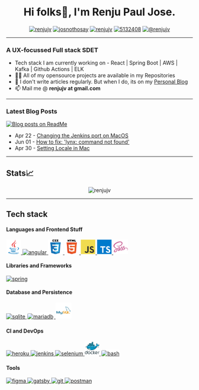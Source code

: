 <!--**renjujv/renjujv** is a ✨ _special_ ✨ repository because its `README.md` (this file) appears on your GitHub profile.-->
<h1 align="center">Hi folks👋, I'm Renju Paul Jose.</h1>

<p align="center">
  <a href="https://dev.to/renjujv" target="blank"><img align="center" src="https://raw.githubusercontent.com/rahuldkjain/github-profile-readme-generator/master/src/images/icons/Social/devto.svg" alt="renjujv" height="30" width="40" /></a>
  <a href="https://twitter.com/josnothosay" target="blank"><img align="center" src="https://raw.githubusercontent.com/rahuldkjain/github-profile-readme-generator/master/src/images/icons/Social/twitter.svg" alt="josnothosay" height="30" width="40" /></a>
  <a href="https://linkedin.com/in/renjujv" target="blank"><img align="center" src="https://raw.githubusercontent.com/rahuldkjain/github-profile-readme-generator/master/src/images/icons/Social/linked-in-alt.svg" alt="renjujv" height="30" width="40" /></a>
  <a href="https://stackoverflow.com/users/5132408" target="blank"><img align="center" src="https://raw.githubusercontent.com/rahuldkjain/github-profile-readme-generator/master/src/images/icons/Social/stack-overflow.svg" alt="5132408" height="30" width="40" /></a>
  <a href="https://medium.com/@renjujose" target="blank"><img align="center" src="https://raw.githubusercontent.com/rahuldkjain/github-profile-readme-generator/master/src/images/icons/Social/medium.svg" alt="@renjujv" height="30" width="40" /></a>
</p>

<hr>

### A UX-focussed Full stack SDET

- Tech stack I am currently working on - 
React | Spring Boot | AWS | Kafka | Github Actions | ELK
- 👨‍💻 All of my opensource projects are available in my Repositories
- 📝 I don't write articles regularly. But when I do, its on my [Personal Blog](https://blog.renjujose.in)
- 📫 Mail me @ **renjujv at gmail.com**

<hr>

### Latest Blog Posts
[![Blog posts on ReadMe](https://github.com/renjujv/renjujv/actions/workflows/readme-blog-posts-update.yml/badge.svg?branch=main)](https://github.com/renjujv/renjujv/actions/workflows/readme-blog-posts-update.yml)

<!-- feed start -->
- Apr 22 - [Changing the Jenkins port on MacOS](https://blog.renjujose.in/change-brew-jenkins-port-macos-m1/)
- Jun 01 - [How to fix: 'lynx: command not found'](https://blog.renjujose.in/how-to-fix-lynx-command-not-found/)
- Apr 30 - [Setting Locale in Mac](https://blog.renjujose.in/setting-a-locale-in-mac/)
<!-- feed end -->

<hr>

## Stats📈

<!-- ![Github Activity Graph](https://activity-graph.herokuapp.com/graph?username=renjujv&theme=react-dark&hide_border=true) -->
<p align="center"> 
<!--   <img width="40%" src="https://github-readme-stats.vercel.app/api/top-langs?username=renjujv&show_icons=true&theme=dracula&locale=en&layout=compact" alt="renjujv" style="pointer-events: none;  cursor: default;" /> 
  <img width="48%" src="https://github-readme-stats.vercel.app/api?username=renjujv&show_icons=true&theme=dracula&locale=en" alt="renjujv" style="pointer-events: none;  cursor: default;"/>  -->
  <img width="47%" src="https://github-readme-streak-stats.herokuapp.com/?user=renjujv&theme=highcontrast" alt="renjujv" /> 
</p>
<hr>

## Tech stack
#### Languages and Frontend Stuff
  <a href="https://www.java.com" target="_blank" rel="noreferrer"> <img src="https://raw.githubusercontent.com/devicons/devicon/master/icons/java/java-original.svg" alt="java" width="40" height="40"/> </a>
  <a href="https://angular.io" target="_blank" rel="noreferrer"> <img src="https://angular.io/assets/images/logos/angular/angular.svg" alt="angular" width="40" height="40"/> </a>
  <a href="https://www.w3schools.com/css/" target="_blank" rel="noreferrer"> <img src="https://raw.githubusercontent.com/devicons/devicon/master/icons/css3/css3-original-wordmark.svg" alt="css3" width="40" height="40"/> </a>
  <a href="https://www.w3.org/html/" target="_blank" rel="noreferrer"> <img src="https://raw.githubusercontent.com/devicons/devicon/master/icons/html5/html5-original-wordmark.svg" alt="html5" width="40" height="40"/> </a>
  <a href="https://developer.mozilla.org/en-US/docs/Web/JavaScript" target="_blank" rel="noreferrer"> <img src="https://raw.githubusercontent.com/devicons/devicon/master/icons/javascript/javascript-original.svg" alt="javascript" width="40" height="40"/> </a>
  <a href="https://www.typescriptlang.org/" target="_blank" rel="noreferrer"> <img src="https://raw.githubusercontent.com/devicons/devicon/master/icons/typescript/typescript-original.svg" alt="typescript" width="40" height="40"/> </a>
  <a href="https://sass-lang.com" target="_blank" rel="noreferrer"> <img src="https://raw.githubusercontent.com/devicons/devicon/master/icons/sass/sass-original.svg" alt="sass" width="40" height="40"/> </a>

#### Libraries and Frameworks
  <a href="https://spring.io/" target="_blank" rel="noreferrer"> <img src="https://www.vectorlogo.zone/logos/springio/springio-icon.svg" alt="spring" width="40" height="40"/> </a>

#### Database and Persistence
  <a href="https://www.sqlite.org/" target="_blank" rel="noreferrer"> <img src="https://www.vectorlogo.zone/logos/sqlite/sqlite-icon.svg" alt="sqlite" width="40" height="40"/> </a>
  <a href="https://mariadb.org/" target="_blank" rel="noreferrer"> <img src="https://www.vectorlogo.zone/logos/mariadb/mariadb-icon.svg" style="background-color:white;border-radius:5px;padding:2px;" alt="mariadb" width="40" height="40"/> </a>
  <a href="https://www.mysql.com/" target="_blank" rel="noreferrer"> <img src="https://raw.githubusercontent.com/devicons/devicon/master/icons/mysql/mysql-original-wordmark.svg" alt="mysql" width="40" height="40" style="background-color:white;border-radius:5px;padding:2px;"/> </a>

#### CI and DevOps
  <a href="https://heroku.com" target="_blank" rel="noreferrer"> <img src="https://www.vectorlogo.zone/logos/heroku/heroku-icon.svg" alt="heroku" width="40" height="40"/> </a>
  <a href="https://www.jenkins.io" target="_blank" rel="noreferrer"> <img src="https://www.vectorlogo.zone/logos/jenkins/jenkins-icon.svg" alt="jenkins" width="40" height="40"/> </a>
  <a href="https://www.selenium.dev" target="_blank" rel="noreferrer"> <img src="https://raw.githubusercontent.com/detain/svg-logos/780f25886640cef088af994181646db2f6b1a3f8/svg/selenium-logo.svg" alt="selenium" width="40" height="40"/> </a>
  <a href="https://www.docker.com/" target="_blank" rel="noreferrer"> <img src="https://raw.githubusercontent.com/devicons/devicon/master/icons/docker/docker-original-wordmark.svg" alt="docker" width="40" height="40"/> </a>
  <a href="https://www.gnu.org/software/bash/" target="_blank" rel="noreferrer"> <img src="https://www.vectorlogo.zone/logos/gnu_bash/gnu_bash-icon.svg" alt="bash" width="40" height="40" style="background-color:white;border-radius:5px;padding:2px;"/> </a>
  

#### Tools
  <a href="https://www.figma.com/" target="_blank" rel="noreferrer"> <img src="https://www.vectorlogo.zone/logos/figma/figma-icon.svg" alt="figma" width="40" height="40"/> </a>
  <a href="https://www.gatsbyjs.com/" target="_blank" rel="noreferrer"> <img src="https://www.vectorlogo.zone/logos/gatsbyjs/gatsbyjs-icon.svg" alt="gatsby" width="40" height="40"/> </a>
  <a href="https://git-scm.com/" target="_blank" rel="noreferrer"> <img src="https://www.vectorlogo.zone/logos/git-scm/git-scm-icon.svg" alt="git" width="40" height="40"/> </a>
  <a href="https://postman.com" target="_blank" rel="noreferrer"> <img src="https://www.vectorlogo.zone/logos/getpostman/getpostman-icon.svg" alt="postman" width="40" height="40"/> </a>
  
